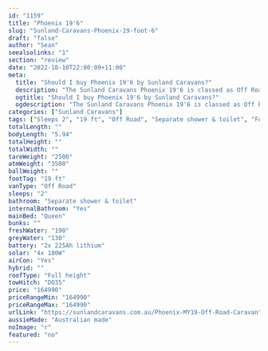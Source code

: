 ```yaml
---
id: "1159"
title: "Phoenix 19'6"
slug: "Sunland-Caravans-Phoenix-19-foot-6"
draft: "false"
author: "Sean"
seealsolinks: "1"
section: "review"
date: "2022-10-10T22:00:09+11:00"
meta:
  title: "Should I buy Phoenix 19'6 by Sunland Caravans?"
  description: "The Sunland Caravans Phoenix 19'6 is classed as Off Road, and sleeps 2 people. It is Australian made and comes in at 19 ft. It generally has Separate shower & toilet."
  ogtitle: "Should I buy Phoenix 19'6 by Sunland Caravans?"
  ogdescription: "The Sunland Caravans Phoenix 19'6 is classed as Off Road, and sleeps 2 people. It is Australian made and comes in at 19 ft. It generally has Separate shower & toilet."
categories: ["Sunland Caravans"]
tags: ["Sleeps 2", "19 ft", "Off Road", "Separate shower & toilet", "Full height", "Over 100k", "Australian made"]
totalLength: ""
bodyLength: "5.94"
totalHeight: ""
totalWidth: ""
tareWeight: "2500"
atmWeight: "3500"
ballWeight: ""
footTag: "19 ft"
vanType: "Off Road"
sleeps: "2"
bathroom: "Separate shower & toilet"
internalBathroom: "Yes"
mainBed: "Queen"
bunks: ""
freshWater: "190"
greyWater: "130"
battery: "2x 225Ah lithium"
solar: "4x 180W"
airCon: "Yes"
hybrid: ""
roofType: "Full height"
towHitch: "DO35"
price: "164990"
priceRangeMin: "164990"
priceRangeMax: "164990"
urlLink: "https://sunlandcaravans.com.au/Phoenix-MY19-Off-Road-Caravan"
aussieMade: "Australian made"
noImage: "r"
featured: "no"
---
```

